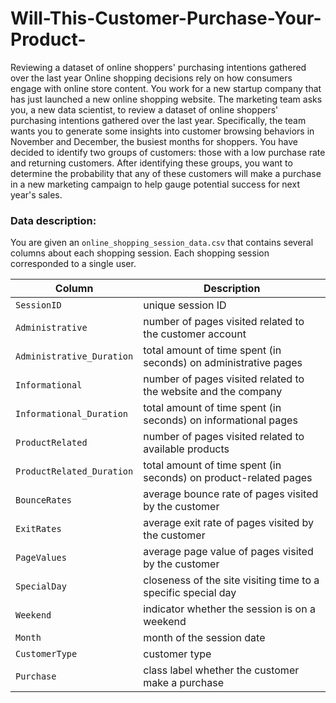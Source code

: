 # Will-This-Customer-Purchase-Your-Product-
Reviewing a dataset of online shoppers' purchasing intentions gathered over the last year
Online shopping decisions rely on how consumers engage with online store content. You work for a new startup company that has just launched a new online shopping website. The marketing team asks you, a new data scientist, to review a dataset of online shoppers' purchasing intentions gathered over the last year. Specifically, the team wants you to generate some insights into customer browsing behaviors in November and December, the busiest months for shoppers. You have decided to identify two groups of customers: those with a low purchase rate and returning customers. After identifying these groups, you want to determine the probability that any of these customers will make a purchase in a new marketing campaign to help gauge potential success for next year's sales.

### Data description:

You are given an `online_shopping_session_data.csv` that contains several columns about each shopping session. Each shopping session corresponded to a single user. 

|Column|Description|
|--------|-----------|
|`SessionID`|unique session ID|
|`Administrative`|number of pages visited related to the customer account|
|`Administrative_Duration`|total amount of time spent (in seconds) on administrative pages|
|`Informational`|number of pages visited related to the website and the company|
|`Informational_Duration`|total amount of time spent (in seconds) on informational pages|
|`ProductRelated`|number of pages visited related to available products|
|`ProductRelated_Duration`|total amount of time spent (in seconds) on product-related pages|
|`BounceRates`|average bounce rate of pages visited by the customer|
|`ExitRates`|average exit rate of pages visited by the customer|
|`PageValues`|average page value of pages visited by the customer|
|`SpecialDay`|closeness of the site visiting time to a specific special day|
|`Weekend`|indicator whether the session is on a weekend|
|`Month`|month of the session date|
|`CustomerType`|customer type|
|`Purchase`|class label whether the customer make a purchase|
